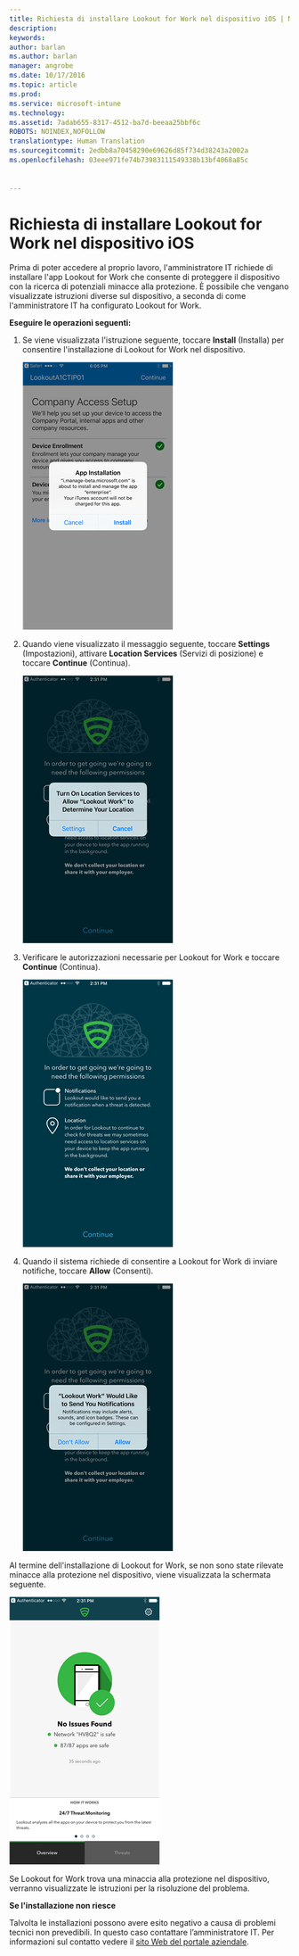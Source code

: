 ```yaml
---
title: Richiesta di installare Lookout for Work nel dispositivo iOS | Microsoft Intune
description: 
keywords: 
author: barlan
ms.author: barlan
manager: angrobe
ms.date: 10/17/2016
ms.topic: article
ms.prod: 
ms.service: microsoft-intune
ms.technology: 
ms.assetid: 7adab655-8317-4512-ba7d-beeaa25bbf6c
ROBOTS: NOINDEX,NOFOLLOW
translationtype: Human Translation
ms.sourcegitcommit: 2edbb8a70458290e69626d85f734d38243a2002a
ms.openlocfilehash: 03eee971fe74b73983111549338b13bf4068a85c


---
```


# Richiesta di installare Lookout for Work nel dispositivo iOS

Prima di poter accedere al proprio lavoro, l'amministratore IT richiede di installare l'app Lookout for Work che consente di proteggere il dispositivo con la ricerca di potenziali minacce alla protezione. È possibile che vengano visualizzate istruzioni diverse sul dispositivo, a seconda di come l'amministratore IT ha configurato Lookout for Work.

**Eseguire le operazioni seguenti:**

1.  Se viene visualizzata l'istruzione seguente, toccare **Install** (Installa) per consentire l'installazione di Lookout for Work nel dispositivo.

    ![Toccare Install (Installa) per installare Lookout for Work](./media/ios-lfw-install-app-request.png)

2. Quando viene visualizzato il messaggio seguente, toccare **Settings** (Impostazioni), attivare **Location Services** (Servizi di posizione) e toccare **Continue** (Continua).

    ![Toccare Settings (Impostazioni) e quindi Location Services (Servizi di posizione)](./media/ios-lfw-allow-location-services.png)

3. Verificare le autorizzazioni necessarie per Lookout for Work e toccare **Continue** (Continua).

    ![si è ora connessi a Lookout for Work](./media/ios-lfw-permissions-lookout-needs.png)

4. Quando il sistema richiede di consentire a Lookout for Work di inviare notifiche, toccare **Allow** (Consenti).

    ![Toccare Settings (Impostazioni) e quindi Location Services (Servizi di posizione)](./media/ios-lfw-allow-notifications.png)

    
Al termine dell'installazione di Lookout for Work, se non sono state rilevate minacce alla protezione nel dispositivo, viene visualizzata la schermata seguente.

![Lookout for Work non ha trovato minacce alla protezione](./media/ios-lfw-no-threats-found.png)

Se Lookout for Work trova una minaccia alla protezione nel dispositivo, verranno visualizzate le istruzioni per la risoluzione del problema.

**Se l'installazione non riesce**

Talvolta le installazioni possono avere esito negativo a causa di problemi tecnici non prevedibili. In questo caso contattare l’amministratore IT. Per informazioni sul contatto vedere il [sito Web del portale aziendale](http://portal.manage.microsoft.com).




<!--HONumber=Oct16_HO3-->


